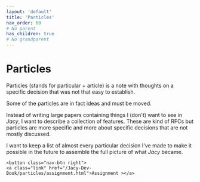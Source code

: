 ```yaml
---
layout: 'default'
title: 'Particles'
nav_order: 60
# No parent
has_children: true
# No grandparent
---
```


# Particles

Particles (stands for particular + article) is a note with thoughts on a specific decision that was not that easy to establish.

Some of the particles are in fact ideas and must be moved.

Instead of writing large papers containing things I (don't) want to see in _Jacy_, I want to describe a collection of features. These are kind of RFCs but particles are more specific and more about specific decisions that are not mostly discussed.

I want to keep a list of almost every particular decision I've made to make it possible in the future to assemble the full picture of what _Jacy_ became.
<div class="nav-btn-block">
    
    <button class="nav-btn right">
    <a class="link" href="/Jacy-Dev-Book/particles/assignment.html">Assignment ></a>
</button>

</div>
